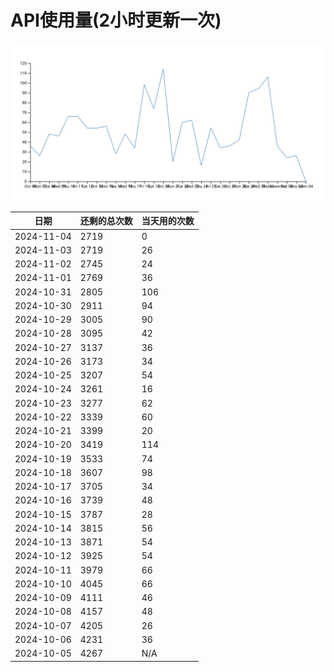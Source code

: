 # API使用量(2小时更新一次)



 ![走势图](./chart.svg)

| 日期       | 还剩的总次数 | 当天用的次数 |
|------------|------------|-------------------|
| 2024-11-04 | 2719 | 0                |
| 2024-11-03 | 2719 | 26                |
| 2024-11-02 | 2745 | 24                |
| 2024-11-01 | 2769 | 36                |
| 2024-10-31 | 2805 | 106                |
| 2024-10-30 | 2911 | 94                |
| 2024-10-29 | 3005 | 90                |
| 2024-10-28 | 3095 | 42                |
| 2024-10-27 | 3137 | 36                |
| 2024-10-26 | 3173 | 34                |
| 2024-10-25 | 3207 | 54                |
| 2024-10-24 | 3261 | 16                |
| 2024-10-23 | 3277 | 62                |
| 2024-10-22 | 3339 | 60                |
| 2024-10-21 | 3399 | 20                |
| 2024-10-20 | 3419 | 114                |
| 2024-10-19 | 3533 | 74                |
| 2024-10-18 | 3607 | 98                |
| 2024-10-17 | 3705 | 34                |
| 2024-10-16 | 3739 | 48                |
| 2024-10-15 | 3787 | 28                |
| 2024-10-14 | 3815 | 56                |
| 2024-10-13 | 3871 | 54                |
| 2024-10-12 | 3925 | 54                |
| 2024-10-11 | 3979 | 66                |
| 2024-10-10 | 4045 | 66                |
| 2024-10-09 | 4111 | 46                |
| 2024-10-08 | 4157 | 48                |
| 2024-10-07 | 4205 | 26                |
| 2024-10-06 | 4231 | 36                |
| 2024-10-05 | 4267 | N/A                |
